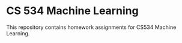 # CS 534 Machine Learning
This repository contains homework assignments for CS534 Machine Learning.
